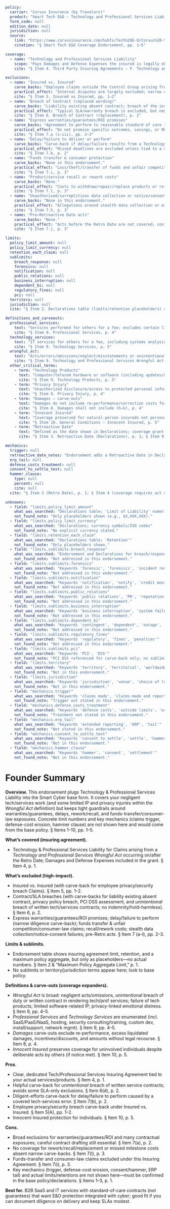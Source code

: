 ```yaml
policy:
  carrier: "Corvus Insurance (by Travelers)"
  product: "Smart Tech E&O – Technology and Professional Services Liability Coverage Endorsement"
  form_code: null
  edition_date: null
  jurisdiction: null
  source:
    link: "https://www.corvusinsurance.com/hubfs/Tech%20E-O/Corvus%20-%20Smart%20Tech%20EO%20specimen.pdf"
    citation: "§ Smart Tech E&O Coverage Endorsement, pp. 1–5"

coverage:
  - name: "Technology and Professional Services Liability"
    scope: "Pays Damages and Defense Expenses the insured is legally obligated to pay for Claims arising from a Technology and Professional Services Wrongful Act that first occurs on/after the Retroactive Date."
    cite: "§ Item 4. Third Party Insuring Agreements — F. Technology and Professional Services Liability, p. 1"

exclusions:
  - name: "Insured vs. Insured"
    carve_backs: "Employee claims outside the Control Group arising from a Privacy Breach or Security Breach are carved back."
    practical_effect: "Internal disputes are largely excluded; narrow carve-back preserves coverage for employee privacy/security breach Claims."
    cite: "§ Item 5. Insured vs Insured, pp. 1–2"
  - name: "Breach of Contract (replaced wording)"
    carve_backs: "Liability existing absent contract; breach of the insured’s privacy policy; PCI DSS Assessment Expenses; unintentional breach of a written contract to provide Technology/Professional Services or Technology Products (no coverage for hold harmless/indemnity)."
    practical_effect: "Typical SLA/warranty breach is excluded, but negligent service missteps and certain written-contract slips may be covered."
    cite: "§ Item 6. Breach of Contract (replacement), p. 2"
  - name: "Express warranties/guarantees/ROI promises"
    carve_backs: "Agreement to perform to reasonable standard of care is not excluded."
    practical_effect: "Do not promise specific outcomes, savings, or ROI; keep contracts framed around standard of care."
    cite: "§ Item 7.a (i–iii), pp. 2–3"
  - name: "Delay/failure to deliver or perform"
    carve_backs: "Carve-back if delay/failure results from a Technology Services Wrongful Act and you made diligent efforts."
    practical_effect: "Missed deadlines are excluded unless tied to a covered tech-services error and you can show diligence."
    cite: "§ Item 7.b, p. 2"
  - name: "Funds transfer & consumer protection"
    carve_backs: "None in this endorsement."
    practical_effect: "Loss/theft/transfer of funds and unfair competition/false advertising/consumer protection law violations are out under this Insuring Agreement."
    cite: "§ Item 7.i, p. 3"
  - name: "Product/service recall or rework costs"
    carve_backs: "None."
    practical_effect: "Costs to withdraw/repair/replace products or re-perform work are excluded."
    cite: "§ Item 7.l, p. 3"
  - name: "Unauthorized/surreptitious data collection or notice/consent failures"
    carve_backs: "None in this endorsement."
    practical_effect: "Allegations around stealth data collection or missing consents are excluded under this Insuring Agreement."
    cite: "§ Item 7.h, p. 3"
  - name: "Pre–Retroactive Date acts"
    carve_backs: "None."
    practical_effect: "Acts before the Retro Date are not covered; confirm Retro Date aligns with your operations history."
    cite: "§ Item 7.j, p. 3"

limits:
  policy_limit_amount: null
  policy_limit_currency: null
  retention_each_claim: null
  sublimits:
    breach_response: null
    forensics: null
    notification: null
    public_relations: null
    business_interruption: null
    dependent_bi: null
    regulatory_fines: null
    pci: null
  territory: null
  jurisdiction: null
  cite: "§ Item 2. Declarations table (limits/retention placeholders) and C. Maximum Policy Aggregate Limit (placeholder), p. 1"

definitions_and_carveouts:
  professional_services:
    text: "Services performed for others for a fee; excludes certain licensed professions (e.g., accountant, architect, lawyer, etc.)."
    cite: "§ Item 9. Professional Services, p. 4"
  technology_services:
    text: "IT services for others for a fee, including systems analysis/design, hosting/SaaS/PaaS/NaaS, integration, project management, backup/processing, security consulting/training, custom dev, install/support, and network management."
    cite: "§ Item 9. Technology Services, p. 5"
  wrongful_act:
    text: "Acts/errors/omissions/neglect/misstatements or unintentional breach of duty/written contract or Privacy Injury in rendering Technology/Professional Services; failure of Technology Products to perform; limited IP (software/code/firmware marks/titles/slogans); certain defamation/privacy-related emotional distress."
    cite: "§ Item 9. Technology and Professional Services Wrongful Act (a–d), pp. 4–5"
  other_critical_terms:
    - term: "Technology Products"
      text: "Computer/telecom hardware or software (including updates/maintenance releases) created/sold/distributed by the insured for a fee."
      cite: "§ Item 9. Technology Products, p. 5"
    - term: "Privacy Injury"
      text: "Unauthorized disclosure/access to protected personal information (incl. phishing/social engineering) or failure to protect/provide required notices/consents per privacy laws."
      cite: "§ Item 9. Privacy Injury, p. 4"
    - term: "Damages — carve-outs"
      text: "Damages do not include re-performance/correction costs for services, excess liquidated damages beyond what would otherwise arise, discounts/prizes/incentives, or amounts without legal recourse."
      cite: "§ Item 8. Damages shall not include (h–k), p. 4"
    - term: "Innocent Insured"
      text: "Coverage preserved for natural-person insureds not personally involved in deliberate acts, if notice duties are met."
      cite: "§ Item 10. General Conditions — Innocent Insured, p. 5"
    - term: "Retroactive Date"
      text: "Defined as the date shown in Declarations; coverage grant requires acts on/after this date."
      cite: "§ Item 3. Retroactive Date (Declarations), p. 1; § Item 9. Retroactive date, p. 4"

mechanics:
  trigger: null
  retroactive_date_notes: "Endorsement adds a Retroactive Date in Declarations; coverage applies to acts on/after that date."
  erp_tail: null
  defense_costs_treatment: null
  consent_to_settle_text: null
  hammer_clause:
    type: null
    percent: null
    cite: null
  cite: "§ Item 3 (Retro Date), p. 1; § Item 4 (coverage requires act on/after Retro Date), p. 1"

unknowns:
  - field: "limits.policy_limit_amount"
    what_was_searched: "Declarations table; 'Limit of Liability' numeric amounts"
    not_found_note: "Only placeholders shown (e.g., $X,XXX,XXX)."
  - field: "limits.policy_limit_currency"
    what_was_searched: "Declarations; currency symbols/ISO codes"
    not_found_note: "No explicit currency stated."
  - field: "limits.retention_each_claim"
    what_was_searched: "Declarations table; 'Retention'"
    not_found_note: "Only placeholders shown."
  - field: "limits.sublimits.breach_response"
    what_was_searched: "Endorsement and Declarations for breach/response/notification/PR sublimits"
    not_found_note: "Not addressed in this endorsement."
  - field: "limits.sublimits.forensics"
    what_was_searched: "Keywords 'forensic', 'forensics', 'incident response'"
    not_found_note: "Not addressed in this endorsement."
  - field: "limits.sublimits.notification"
    what_was_searched: "Keywords 'notification', 'notify', 'credit monitoring'"
    not_found_note: "Not addressed in this endorsement."
  - field: "limits.sublimits.public_relations"
    what_was_searched: "Keywords 'public relations', 'PR', 'reputation'"
    not_found_note: "Not addressed in this endorsement."
  - field: "limits.sublimits.business_interruption"
    what_was_searched: "Keywords 'business interruption', 'system failure'"
    not_found_note: "Not addressed in this endorsement."
  - field: "limits.sublimits.dependent_bi"
    what_was_searched: "Keywords 'contingent', 'dependent', 'outage', 'provider'"
    not_found_note: "Not addressed in this endorsement."
  - field: "limits.sublimits.regulatory_fines"
    what_was_searched: "Keywords 'regulatory', 'fines', 'penalties'"
    not_found_note: "Not addressed in this endorsement."
  - field: "limits.sublimits.pci"
    what_was_searched: "Keywords 'PCI', 'DSS'"
    not_found_note: "PCI DSS referenced for carve-back only; no sublimit shown here."
  - field: "limits.territory"
    what_was_searched: "Keywords 'territory', 'territorial', 'worldwide'"
    not_found_note: "Not in this endorsement."
  - field: "limits.jurisdiction"
    what_was_searched: "Keywords 'jurisdiction', 'venue', 'choice of law'"
    not_found_note: "Not in this endorsement."
  - field: "mechanics.trigger"
    what_was_searched: "Keywords 'claims made', 'claims-made and reported'"
    not_found_note: "Trigger not stated in this endorsement."
  - field: "mechanics.defense_costs_treatment"
    what_was_searched: "Keywords 'defense costs', 'outside limits', 'erode'"
    not_found_note: "Treatment not stated in this endorsement."
  - field: "mechanics.erp_tail"
    what_was_searched: "Keywords 'extended reporting', 'ERP', 'tail'"
    not_found_note: "Not stated in this endorsement."
  - field: "mechanics.consent_to_settle_text"
    what_was_searched: "Keywords 'consent to settle', 'settle', 'hammer'"
    not_found_note: "Not in this endorsement."
  - field: "mechanics.hammer_clause"
    what_was_searched: "Keywords 'hammer', 'consent', 'settlement'"
    not_found_note: "Not in this endorsement."
```

# Founder Summary

**Overview.** This endorsement plugs Technology & Professional Services Liability into the Smart Cyber base form. It covers your negligent tech/services work (and some limited IP and privacy injuries within the *Wrongful Act* definition) but keeps tight guardrails around warranties/guarantees, delays, rework/recall, and funds-transfer/consumer-law exposures. Concrete limit numbers and key mechanics (claims trigger, defense-cost erosion, hammer clause) are not shown here and would come from the base policy. § Items 1–10, pp. 1–5.&#x20;

**What’s covered (insuring agreement).**

* Technology & Professional Services Liability for Claims arising from a *Technology and Professional Services Wrongful Act* occurring on/after the Retro Date; Damages and Defense Expenses included in the grant. § Item 4, p. 1.&#x20;

**What’s excluded (high-impact).**

* Insured vs. Insured (with carve-back for employee privacy/security breach Claims). § Item 5, pp. 1–2.&#x20;
* Contract/SLA breaches (with carve-backs for liability existing absent contract, privacy policy breach, PCI DSS assessment, and *unintentional* breach of written tech/services contracts; no indemnity/hold-harmless). § Item 6, p. 2.&#x20;
* Express warranties/guarantees/ROI promises; delay/failure to perform (narrow diligence carve-back); funds transfer & unfair competition/consumer-law claims; recall/rework costs; stealth data collection/notice-consent failures; pre-Retro acts. § Item 7 (a–l), pp. 2–3.&#x20;

**Limits & sublimits.**

* Endorsement table shows insuring agreement limit, retention, and a maximum policy aggregate, but only as placeholders—no actual numbers. § Item 2 & “Maximum Policy Aggregate Limit,” p. 1.&#x20;
* No sublimits or territory/jurisdiction terms appear here; look to base policy.

**Definitions & carve-outs (coverage expanders).**

* *Wrongful Act* is broad: negligent acts/omissions, unintentional breach of duty or written contract in rendering tech/prof services; failure of tech products; limited software-related IP; privacy-linked emotional distress. § Item 9, pp. 4–5.&#x20;
* *Professional Services* and *Technology Services* are enumerated (incl. SaaS/PaaS/NaaS, hosting, security consulting/training, custom dev, install/support, network mgmt). § Item 9, pp. 4–5.&#x20;
* *Damages* carve-outs exclude re-performance, excess liquidated damages, incentives/discounts, and amounts without legal recourse. § Item 8, p. 4.&#x20;
* *Innocent Insured* preserves coverage for uninvolved individuals despite deliberate acts by others (if notice met). § Item 10, p. 5.&#x20;

**Pros.**

* Clear, dedicated Tech/Professional Services Insuring Agreement tied to your actual services/products. § Item 4, p. 1.&#x20;
* Helpful carve-back for *unintentional* breach of written service contracts; avoids some SLA-only exclusions. § Item 6(d), p. 2.&#x20;
* Diligent-efforts carve-back for delay/failure to perform caused by a covered tech-services error. § Item 7(b), p. 2.&#x20;
* Employee privacy/security breach carve-back under Insured vs. Insured. § Item 5(A), pp. 1–2.&#x20;
* Innocent-Insured protection for individuals. § Item 10, p. 5.&#x20;

**Cons.**

* Broad exclusions for warranties/guarantees/ROI and many contractual exposures; careful contract drafting still essential. § Item 7(a), p. 2.&#x20;
* No coverage for rework/recall/replacement or missed milestone costs absent narrow carve-backs. § Item 7(l), p. 3.&#x20;
* Funds-transfer and consumer-law claims excluded under this Insuring Agreement. § Item 7(i), p. 3.&#x20;
* Key mechanics (trigger, defense-cost erosion, consent/hammer, ERP tail) and actual limits/retentions are not shown here—must be confirmed in the base policy/declarations. § Items 1–3, p. 1.&#x20;

**Best for.** B2B SaaS and IT services with standard-of-care contracts (not guarantees) that want E\&O protection integrated with cyber; good fit if you can document diligence on delivery and keep SLAs modest.
